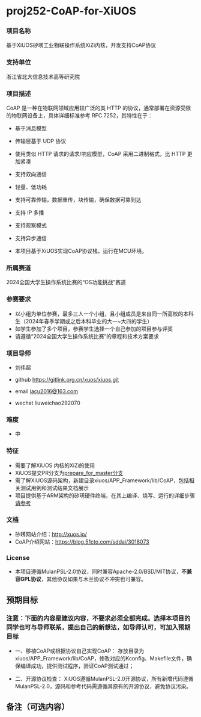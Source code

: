 # proj252-CoAP-for-XiUOS
### 项目名称
基于XiUOS矽璓工业物联操作系统XiZi内核，开发支持CoAP协议

### 支持单位  
浙江省北大信息技术高等研究院

### 项目描述
CoAP 是一种在物联网领域应用较广泛的类 HTTP 的协议，通常部署在资源受限的物联网设备上，具体详细标准参考 RFC 7252，其特性在于：

- 基于消息模型

- 传输层基于 UDP 协议

- 使用类似 HTTP 请求的请求/响应模型，CoAP 采用二进制格式，比 HTTP 更加紧凑

- 支持双向通信

- 轻量、低功耗

- 支持可靠传输，数据重传，块传输，确保数据可靠到达

- 支持 IP 多播

- 支持观察模式

- 支持异步通信

- 本项目基于XiUOS实现CoAP协议栈，运行在MCU环境。


### 所属赛道

2024全国大学生操作系统比赛的“OS功能挑战”赛道



### 参赛要求

- 以小组为单位参赛，最多三人一个小组，且小组成员是来自同一所高校的本科生（2024年春季学期或之后本科毕业的大一~大四的学生）
- 如学生参加了多个项目，参赛学生选择一个自己参加的项目参与评奖
- 请遵循“2024全国大学生操作系统比赛”的章程和技术方案要求



### 项目导师

* 刘伟超

* github https://gitlink.org.cn/xuos/xiuos.git
* email iacu2016@163.com
* wechat liuweichao292070



### 难度

* 中



### 特征

* 需要了解XiUOS 内核的XiZi的使用
* XiUOS提交PR分支为[prepare_for_master分支](https://www.gitlink.org.cn/xuos/xiuos/tree/prepare_for_master)
* 需了解XiUOS源码架构，新建目录xiuos/APP_Framework/lib/CoAP，包括相关测试用例和测试结果文档展示
* 项目提供基于ARM架构的矽璓硬件终端，在其上编译、烧写、运行的详细步骤[请参考](https://www.gitlink.org.cn/xuos/xiuos/tree/prepare_for_master/Ubiquitous%2FXiZi_IIoT%2Fboard%2Fedu-arm32)




### 文档

* 矽璓网站介绍：http://xuos.io/
* CoAP介绍网站：https://blog.51cto.com/sddai/3018073



### License

* 本项目遵循MulanPSL-2.0协议，同时兼容Apache-2.0/BSD/MIT协议，**不兼容GPL协议**，其他协议如果与木兰协议不冲突也可兼容。



## 预期目标

### 注意：下面的内容是建议内容，不要求必须全部完成。选择本项目的同学也可与导师联系，提出自己的新想法，如导师认可，可加入预期目标


* 一、移植CoAP或根据协议自己实现CoAP：
存放目录为xiuos/APP_Framework/lib/CoAP，修改对应的Kconfig、Makefile文件，确保编译成功，提供测试程序，验证CoAP测试通过；

* 二、开源协议检查：
XiUOS遵循MulanPSL-2.0开源协议，所有新增代码遵循MulanPSL-2.0，源码和参考代码需遵循其原有的开源协议，避免协议污染。

## 备注（可选内容）
